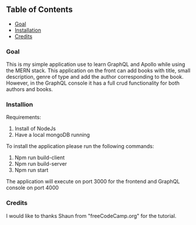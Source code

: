 ## Table of Contents
- [Goal](#goal)
- [Installation](#installation)
- [Credits](#credits)

### Goal

This is my simple application use to learn GraphQL and Apollo while using the MERN stack. This application on the front can add books with title, small description, genre of type and add the author corresponding to the book. However, in the GraphQL console it has a full crud functionality for both authors and books.

### Installion

Requirements:
1. Install of NodeJs
2. Have a local mongoDB running

To install the application please run the following commands:
1. Npm run build-client
2. Npm run build-server
3. Npm run start

The application will execute on port 3000 for the frontend and GraphQL console on port 4000

### Credits

I would like to thanks Shaun from "freeCodeCamp.org" for the tutorial.

